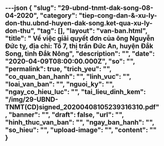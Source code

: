 ---json
{
    "slug": "29-ubnd-tnmt-dak-song-08-04-2020",
    "category": "tiep-cong-dan-&-xu-ly-don-thu.ubnd-huyen-dak-song.ket-qua-xu-ly-don-thu",
    "tag": [],
    "layout": "van-ban.html",
    "title": " Về việc giải quyết đơn của ông Nguyễn Đức tỵ, địa chỉ: Tổ 7, thị trấn Đức An, huyện Đắk Song, tỉnh Đắk Nông",
    "description": "",
    "date": "2020-04-09T08:00:00.000Z",
    "so": "",
    "permalink": true,
    "trich_yeu": "",
    "co_quan_ban_hanh": "",
    "linh_vuc": "",
    "loai_van_ban": "",
    "nguoi_ky": "",
    "ngay_co_hieu_luc": "",
    "tai_lieu_dinh_kem": "/img/29-UBND-TNMT(CD)signed_20200408105239316310.pdf",
    "banner": "",
    "draft": false,
    "url": "",
    "hinh_thuc_van_ban": "",
    "ngay_ban_hanh": "",
    "so_hieu": "",
    "upload-image": "",
    "__content__": ""
}
---
